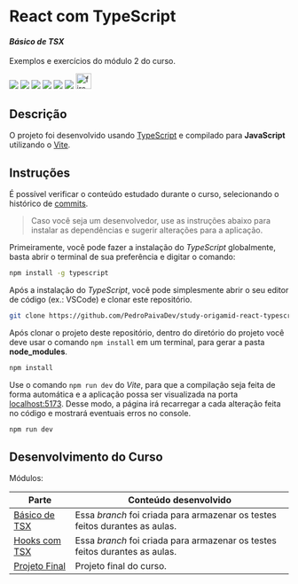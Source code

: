 # React com TypeScript
#### _Básico de TSX_
Exemplos e exercícios do módulo 2 do curso.

![](https://img.shields.io/badge/React-20232A?style=for-the-badge&logo=react&logoColor=61DAFB) ![](https://img.shields.io/badge/TypeScript-007ACC?style=for-the-badge&logo=typescript&logoColor=white) ![](https://img.shields.io/badge/JavaScript-F7DF1E?style=for-the-badge&logo=javascript&logoColor=black) ![](https://img.shields.io/badge/HTML5-E34F26?style=for-the-badge&logo=html5&logoColor=white) ![](https://img.shields.io/badge/CSS3-1572B6?style=for-the-badge&logo=css3&logoColor=white)  ![](https://img.shields.io/badge/GIT-E44C30?style=for-the-badge&logo=git&logoColor=white)
<img src="https://pbs.twimg.com/media/EtZYf1FWYAMmtHj.jpg" height="28px" alt="firebase"/>

## Descrição
O projeto foi desenvolvido usando [TypeScript](https://www.typescriptlang.org/) e compilado para **JavaScript** utilizando o [Vite](https://vitejs.dev/).

## Instruções

É possível verificar o conteúdo estudado durante o curso, selecionando o histórico de [commits].

> Caso você seja um desenvolvedor, use as instruções abaixo para instalar as dependências e sugerir alterações para a aplicação.

Primeiramente, você pode fazer a instalação do *TypeScript* globalmente, basta abrir o terminal de sua preferência e digitar o comando:
```sh
npm install -g typescript
```
Após a instalação do *TypeScript*, você pode simplesmente abrir o seu editor de código (ex.: VSCode) e clonar este repositório.
```sh
git clone https://github.com/PedroPaivaDev/study-origamid-react-typescript
```
Após clonar o projeto deste repositório, dentro do diretório do projeto você deve usar o comando `npm install` em um terminal, para gerar a pasta **node_modules**.
```sh
npm install
```
Use o comando `npm run dev` do *Vite*, para que a compilação seja feita de forma automática e a aplicação possa ser visualizada na porta [localhost:5173](http://localhost:5173). Desse modo, a página irá recarregar a cada alteração feita no código e mostrará eventuais erros no console.
```sh
npm run dev
```

## Desenvolvimento do Curso

Módulos:

| Parte | Conteúdo desenvolvido |
| ------ | ------ |
| [Básico de TSX](https://study-origamid-react-typescript-git-basic-pedropaivadev.vercel.app/) | Essa *branch* foi criada para armazenar os testes feitos durantes as aulas. |
| [Hooks com TSX](https://study-origamid-typescript-git-hooks-pedropaivadev.vercel.app/) | Essa *branch* foi criada para armazenar os testes feitos durantes as aulas. |
| [Projeto Final](https://study-origamid-typescript-git-project-pedropaivadev.vercel.app/) | Projeto final do curso. |

[//]: # (These are reference links used in the body of this note and get stripped out when the markdown processor does its job. There is no need to format nicely because it shouldn't be seen. Thanks SO - http://stackoverflow.com/questions/4823468/store-comments-in-markdown-syntax)

[commits]: <https://github.com/PedroPaivaDev/study-origamid-react-typescript/commits/main>